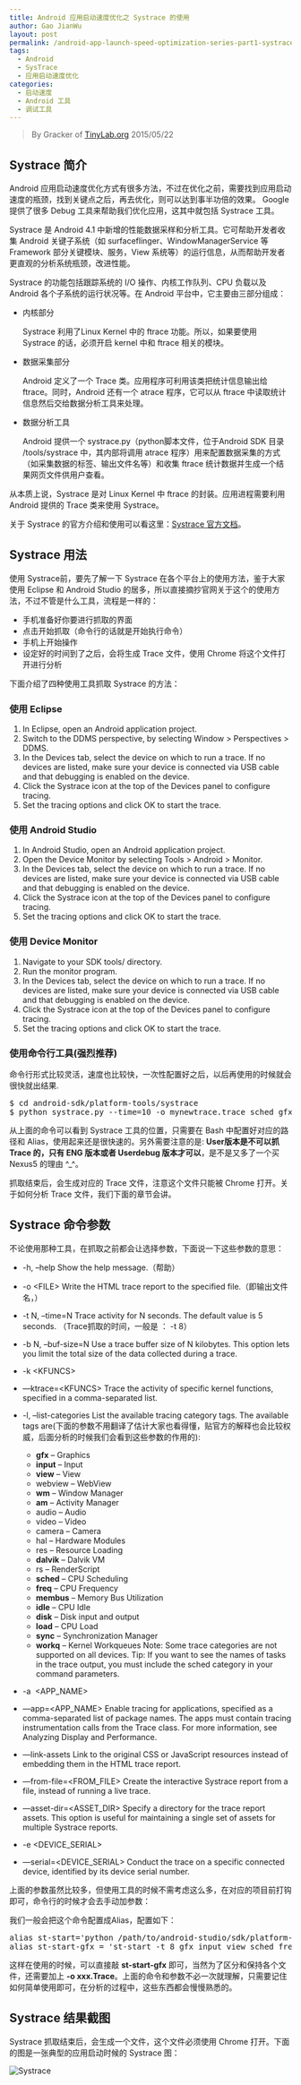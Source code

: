 ```yaml
---
title: Android 应用启动速度优化之 Systrace 的使用
author: Gao JianWu
layout: post
permalink: /android-app-launch-speed-optimization-series-part1-systrace-usage/
tags:
  - Android
  - SysTrace
  - 应用启动速度优化
categories:
  - 启动速度
  - Android 工具
  - 调试工具
---
```


> By Gracker of [TinyLab.org][1]
> 2015/05/22


## Systrace 简介

Android 应用启动速度优化方式有很多方法，不过在优化之前，需要找到应用启动速度的瓶颈，找到关键点之后，再去优化，则可以达到事半功倍的效果。 Google 提供了很多 Debug 工具来帮助我们优化应用，这其中就包括 Systrace 工具。

Systrace 是 Android 4.1 中新增的性能数据采样和分析工具。它可帮助开发者收集 Android 关键子系统（如 surfaceflinger、WindowManagerService 等 Framework 部分关键模块、服务，View 系统等）的运行信息，从而帮助开发者更直观的分析系统瓶颈，改进性能。

Systrace 的功能包括跟踪系统的 I/O 操作、内核工作队列、CPU 负载以及 Android 各个子系统的运行状况等。在 Android 平台中，它主要由三部分组成：

  * 内核部分

    Systrace 利用了Linux Kernel 中的 ftrace 功能。所以，如果要使用 Systrace 的话，必须开启 kernel 中和 ftrace 相关的模块。

  * 数据采集部分

    Android 定义了一个 Trace 类。应用程序可利用该类把统计信息输出给 ftrace。同时，Android 还有一个 atrace 程序，它可以从 ftrace 中读取统计信息然后交给数据分析工具来处理。

  * 数据分析工具

    Android 提供一个 systrace.py（python脚本文件，位于Android SDK 目录 /tools/systrace 中，其内部将调用 atrace 程序）用来配置数据采集的方式（如采集数据的标签、输出文件名等）和收集 ftrace 统计数据并生成一个结果网页文件供用户查看。

从本质上说，Systrace 是对 Linux Kernel 中 ftrace 的封装。应用进程需要利用 Android 提供的 Trace 类来使用 Systrace。

关于 Systrace 的官方介绍和使用可以看这里：[Systrace 官方文档][2]。

## Systrace 用法

使用 Systrace前，要先了解一下 Systrace 在各个平台上的使用方法，鉴于大家使用 Eclipse 和 Android Studio 的居多，所以直接摘抄官网关于这个的使用方法，不过不管是什么工具，流程是一样的：

  * 手机准备好你要进行抓取的界面
  * 点击开始抓取（命令行的话就是开始执行命令）
  * 手机上开始操作
  * 设定好的时间到了之后，会将生成 Trace 文件，使用 Chrome 将这个文件打开进行分析

下面介绍了四种使用工具抓取 Systrace 的方法：

### <span id="_Eclipse">使用 <strong>Eclipse</strong></span>

  1. In Eclipse, open an Android application project.
  2. Switch to the DDMS perspective, by selecting Window &#62; Perspectives &#62; DDMS.
  3. In the Devices tab, select the device on which to run a trace. If no devices are listed, make sure your device is connected via USB cable and that debugging is enabled on the device.
  4. Click the Systrace icon at the top of the Devices panel to configure tracing.
  5. Set the tracing options and click OK to start the trace.

### <span id="_Android_Studio">使用 <strong>Android Studio</strong></span>

  1. In Android Studio, open an Android application project.
  2. Open the Device Monitor by selecting Tools &#62; Android &#62; Monitor.
  3. In the Devices tab, select the device on which to run a trace. If no devices are listed, make sure your device is connected via USB cable and that debugging is enabled on the device.
  4. Click the Systrace icon at the top of the Devices panel to configure tracing.
  5. Set the tracing options and click OK to start the trace.

### <span id="_Device_Monitor">使用 <strong>Device Monitor</strong></span>

  1. Navigate to your SDK tools/ directory.
  2. Run the monitor program.
  3. In the Devices tab, select the device on which to run a trace. If no devices are listed, make sure your device is connected via USB cable and that debugging is enabled on the device.
  4. Click the Systrace icon at the top of the Devices panel to configure tracing.
  5. Set the tracing options and click OK to start the trace.

### <span id="i">使用命令行工具(<strong>强烈推荐</strong>)</span>

命令行形式比较灵活，速度也比较快，一次性配置好之后，以后再使用的时候就会很快就出结果.

<pre>$ cd android-sdk/platform-tools/systrace
$ python systrace.py --time=10 -o mynewtrace.trace sched gfx view wm
</pre>

从上面的命令可以看到 Systrace 工具的位置，只需要在 Bash 中配置好对应的路径和 Alias，使用起来还是很快速的。另外需要注意的是: **User版本是不可以抓 Trace 的，只有 ENG 版本或者 Userdebug 版本才可以**，是不是又多了一个买 Nexus5 的理由 ^_^。

抓取结束后，会生成对应的 Trace 文件，注意这个文件只能被 Chrome 打开。关于如何分析 Trace 文件，我们下面的章节会讲。

## Systrace 命令参数

不论使用那种工具，在抓取之前都会让选择参数，下面说一下这些参数的意思：

  * -h, &#8211;help Show the help message.（帮助）
  * -o \<FILE&#62; Write the HTML trace report to the specified file.（即输出文件名，）
  * -t N, &#8211;time=N Trace activity for N seconds. The default value is 5 seconds. （Trace抓取的时间，一般是 ： -t 8）
  * -b N, &#8211;buf-size=N Use a trace buffer size of N kilobytes. This option lets you limit the total size of the data collected during a trace.
  * -k \<KFUNCS&#62;
  * —ktrace=\<KFUNCS&#62; Trace the activity of specific kernel functions, specified in a comma-separated list.
  * -l, &#8211;list-categories List the available tracing category tags. The available tags are(下面的参数不用翻译了估计大家也看得懂，贴官方的解释也会比较权威，后面分析的时候我们会看到这些参数的作用的):

      * **gfx** &#8211; Graphics
      * **input** &#8211; Input
      * **view** &#8211; View
      * webview &#8211; WebView
      * **wm** &#8211; Window Manager
      * **am** &#8211; Activity Manager
      * audio &#8211; Audio
      * video &#8211; Video
      * camera &#8211; Camera
      * hal &#8211; Hardware Modules
      * res &#8211; Resource Loading
      * **dalvik** &#8211; Dalvik VM
      * rs &#8211; RenderScript
      * **sched** &#8211; CPU Scheduling
      * **freq** &#8211; CPU Frequency
      * **membus** &#8211; Memory Bus Utilization
      * **idle** &#8211; CPU Idle
      * **disk** &#8211; Disk input and output
      * **load** &#8211; CPU Load
      * **sync** &#8211; Synchronization Manager
      * **workq** &#8211; Kernel Workqueues Note: Some trace categories are not supported on all devices. Tip: If you want to see the names of tasks in the trace output, you must include the sched category in your command parameters.

  * -a  \<APP_NAME&#62;

  * —app=\<APP_NAME&#62; Enable tracing for applications, specified as a comma-separated list of package names. The apps must contain tracing instrumentation calls from the Trace class. For more information, see Analyzing Display and Performance.
  * —link-assets Link to the original CSS or JavaScript resources instead of embedding them in the HTML trace report.
  * —from-file=\<FROM_FILE&#62; Create the interactive Systrace report from a file, instead of running a live trace.
  * —asset-dir=\<ASSET_DIR&#62; Specify a directory for the trace report assets. This option is useful for maintaining a single set of assets for multiple Systrace reports.
  * -e \<DEVICE_SERIAL&#62;
  * —serial=\<DEVICE_SERIAL&#62; Conduct the trace on a specific connected device, identified by its device serial number.

上面的参数虽然比较多，但使用工具的时候不需考虑这么多，在对应的项目前打钩即可，命令行的时候才会去手动加参数：

我们一般会把这个命令配置成Alias，配置如下：

<pre>alias st-start='python /path/to/android-studio/sdk/platform-tools/systrace/systrace.py'
alias st-start-gfx = 'st-start -t 8 gfx input view sched freq wm am hwui workq res dalvik sync disk load perf hal rs idle mmc'
</pre>

这样在使用的时候，可以直接敲 **st-start-gfx** 即可，当然为了区分和保持各个文件，还需要加上 **-o xxx.Trace**。上面的命令和参数不必一次就理解，只需要记住如何简单使用即可，在分析的过程中，这些东西都会慢慢熟悉的。

## Systrace 结果截图

Systrace 抓取结束后，会生成一个文件，这个文件必须使用 Chrome 打开。下面的图是一张典型的应用启动时候的 Systrace 图：

![Systrace][3]





 [1]: http://tinylab.org
 [2]: http://developer.android.com/tools/help/systrace.html "SysTrace 官方介绍"
 [3]: https://wt-prj.oss.aliyuncs.com/d1b5415c872549dcb9f47d0af7295722/9ddcff92-b98e-4a51-a2bf-844dd9bbc05a.png
